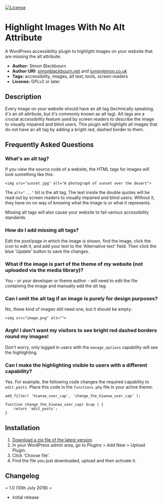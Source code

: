 [![License](https://img.shields.io/badge/license-GPL_v2%2B-blue.svg?style=flat-square)](http://opensource.org/licenses/GPL-2.0)

# Highlight Images With No Alt Attribute #

A WordPress accessibility plugin to highlight images on your website that are missing the alt attribute.

 * **Author:** Simon Blackbourn
 * **Author URI:** [simonblackbourn.net](https://simonblackbourn.net) and [lumpylemon.co.uk](https://lumpylemon.co.uk)
 * **Tags:** accessibility, images, alt text, tools, screen readers
 * **License:** GPLv2 or later

## Description ##

Every image on your website should have an alt tag (technically speaking, it's an alt attribute, but it's commonly known as alt tag). Alt tags are a crucial accessibility feature used by screen readers to describe the image to visually impaired and blind users. This plugin will highlight all images that do not have an alt tag by adding a bright red, dashed border to them.

## Frequently Asked Questions ##

### What's an alt tag? ###

If you view the source code of a website, the HTML tags for images will look something like this:

`<img src="sunset.jpg" alt="A photograph of sunset over the desert">`

The `alt="..."` bit is the alt tag. The text inside the double quotes will be read out by screen readers to visually impaired and blind users. Without it, they have no no way of knowing what the image is or what it represents.

Missing alt tags will also cause your website to fail various accessibility standards.

### How do I add missing alt tags? ###

Edit the post/page in which the image is shown, find the image, click the icon to edit it, and add your text to the 'Alternative text' field. Then click the blue 'Update' button to save the changes.

### What if the image is part of the theme of my website (not uploaded via the media library)? ###

You - or your developer or theme author - will need to edit the file containing the image and manually add the alt tag.

### Can I omit the alt tag if an image is purely for design purposes? ###

No, these kind of images still need one, but it should be empty:

`<img src="image.png" alt="">`

### Argh! I don't want my visitors to see bright red dashed borders round my images! ###

Don't worry, only logged in users with the `manage_options` capability will see the highlighting.

### Can I make the highlighting visible to users with a different capability? ###

Yes. For example, the following code changes the required capability to `edit_posts`. Place this code in the `functions.php` file in your active theme:

```
add_filter( 'hiwnaa_user_cap', 'change_the_hiwnaa_user_cap' );

function change_the_hiwnaa_user_cap( $cap ) {
	return 'edit_posts';
}
```

## Installation ##

 1. [Download a zip file of the latest version](https://github.com/lumpysimon/wp-highlight-images-missing-alt/archive/master.zip).
 2. In your WordPress admin area, go to Plugins > Add New > Upload Plugin.
 3. Click 'Choose file'.
 3. Find the file you just downloaded, upload and then activate it.

## Changelog ##

= 1.0 (10th July 2018) =
* Initial release